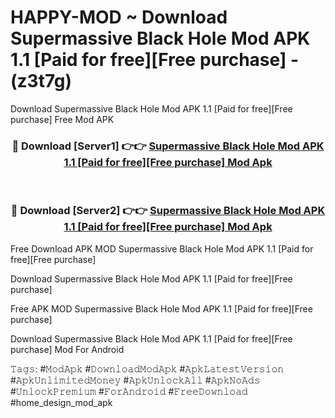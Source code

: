 # HAPPY-MOD ~ Download Supermassive Black Hole Mod APK 1.1 [Paid for free][Free purchase] - (z3t7g)
Download Supermassive Black Hole Mod APK 1.1 [Paid for free][Free purchase] Free Mod APK

<div align="center">
<h3>🔴 Download [Server1] 👉👉 <a href="https://apk-comot.site?title=Supermassive_Black_Hole_Mod_APK_1.1_[Paid_for_free][Free_purchase]">Supermassive Black Hole Mod APK 1.1 [Paid for free][Free purchase] Mod Apk</a></h3><br>

<h3>🔴 Download [Server2] 👉👉 <a href="https://apk-comot.site?title=Supermassive_Black_Hole_Mod_APK_1.1_[Paid_for_free][Free_purchase]">Supermassive Black Hole Mod APK 1.1 [Paid for free][Free purchase] Mod Apk</a></h3>
</div>


Free Download APK MOD Supermassive Black Hole Mod APK 1.1 [Paid for free][Free purchase]

Download Supermassive Black Hole Mod APK 1.1 [Paid for free][Free purchase] 

Free APK MOD Supermassive Black Hole Mod APK 1.1 [Paid for free][Free purchase] 

Download Supermassive Black Hole Mod APK 1.1 [Paid for free][Free purchase] Mod For Android

𝚃𝚊𝚐𝚜: #𝙼𝚘𝚍𝙰𝚙𝚔 #𝙳𝚘𝚠𝚗𝚕𝚘𝚊𝚍𝙼𝚘𝚍𝙰𝚙𝚔 #𝙰𝚙𝚔𝙻𝚊𝚝𝚎𝚜𝚝𝚅𝚎𝚛𝚜𝚒𝚘𝚗 #𝙰𝚙𝚔𝚄𝚗𝚕𝚒𝚖𝚒𝚝𝚎𝚍𝙼𝚘𝚗𝚎𝚢 #𝙰𝚙𝚔𝚄𝚗𝚕𝚘𝚌𝚔𝙰𝚕𝚕 #𝙰𝚙𝚔𝙽𝚘𝙰𝚍𝚜 #𝚄𝚗𝚕𝚘𝚌𝚔𝙿𝚛𝚎𝚖𝚒𝚞𝚖 #𝙵𝚘𝚛𝙰𝚗𝚍𝚛𝚘𝚒𝚍 #𝙵𝚛𝚎𝚎𝙳𝚘𝚠𝚗𝚕𝚘𝚊𝚍 #home_design_mod_apk